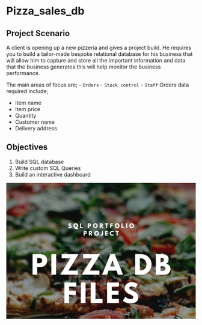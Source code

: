 # Pizza_sales_db

## Project Scenario
A client is opening up a new pizzeria and gives a project build. He requires you to build a tailor-made bespoke relational database for his business that will allow him to capture and store all the important information and data that the business generates this will help monitor the business performance.

The main areas of focus are;
    - `Orders`
    - `Stock control`
    - `Staff`
Orders data required include;
  - Item name
  - Item price
  - Quantity
  - Customer name
  - Delivery address

## Objectives
1. Build SQL database
2. Write custom SQL Queries
3. Build an interactive dashboard

<img width="960" alt="image" src="https://github.com/The-alpha-male/Pizza_sales_db/blob/main/SQL%2Bportfolio%2Bproject.png">
